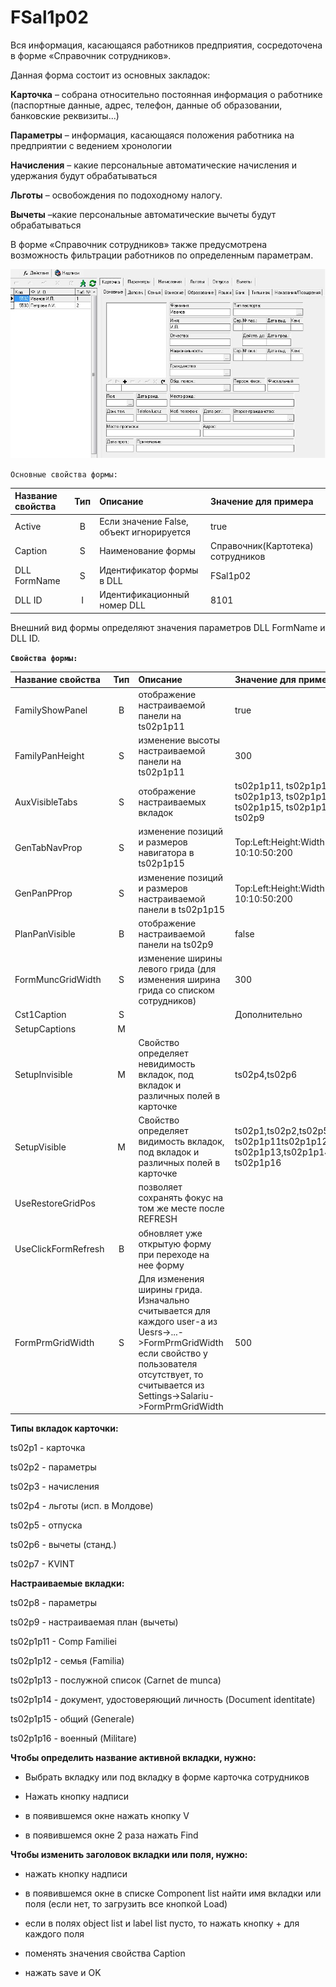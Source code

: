 # FSal1p02

Вся информация, касающаяся работников предприятия, сосредоточена в форме «Справочник сотрудников».  

Данная форма состоит из основных закладок: 

**Карточка** – собрана  относительно постоянная информация о работнике \(паспортные данные, адрес, телефон, данные об образовании, банковские реквизиты...\)

**Параметры** – информация, касающаяся положения работника на предприятии с ведением хронологии 

**Начисления** – какие персональные автоматические начисления и удержания будут обрабатываться

**Льготы** – освобождения по подоходному налогу.

**Вычеты** –какие персональные автоматические вычеты будут обрабатываться

В форме «Справочник сотрудников» также предусмотрена возможность фильтрации работников по определенным параметрам.

![](../../../.gitbook/assets/fsal1p02.jpg)

 `Основные свойства формы:`

| **Название свойства** | **Тип** | **Описание**  | **Значение для примера**  |
| :------------- |:-------------:| :-----| :-----|
| Active | B | Если значение False, объект игнорируется | true |
| Caption | S | Наименование формы | Справочник\(Картотека\) сотрудников |
| DLL FormName | S | Идентификатор формы в DLL | FSal1p02 |
| DLL ID | I | Идентификационный номер DLL | 8101 |

Внешний вид формы определяют значения параметров DLL FormName и DLL ID.

**`Свойства формы:`**

| **Название свойства** | **Тип** | **Описание**  | **Значение для примера**  |
| :------------- |:-------------:| :-----| :-----|
| FamilyShowPanel | B | отображение настраиваемой панели на ts02p1p11 | true |
| FamilyPanHeight | S | изменение высоты настраиваемой панели на ts02p1p11 | 300 |
| AuxVisibleTabs | S | отображение настраиваемых вкладок | ts02p1p11, ts02p1p12, ts02p1p13,                                                                                                ts02p1p14, ts02p1p15, ts02p1p16, ts02p8, ts02p9 |
| GenTabNavProp | S |  изменение позиций и размеров навигатора в ts02p1p15  | Top:Left:Height:Width ex: 10:10:50:200 |
| GenPanPProp | S | изменение позиций и размеров настраиваемой панели в ts02p1p15 | Top:Left:Height:Width ex: 10:10:50:200 |
| PlanPanVisible | B | отображение настраиваемой панели на ts02p9 | false |
| FormMuncGridWidth | S | изменение ширины левого грида  \(для изменения ширина грида со списком сотрудников\) | 300 |
| Cst1Caption | S |  | Дополнительно |
| SetupCaptions | M |  |  |
| SetupInvisible | M | Свойство определяет невидимость вкладок, под вкладок и различных полей в карточке | ts02p4,ts02p6 |
| SetupVisible | M | Свойство определяет видимость вкладок, под вкладок и различных полей в карточке | ts02p1,ts02p2,ts02p5,                           ts02p9, ts02p1p11ts02p1p12, ts02p1p13,ts02p1p14ts02p1p15, ts02p1p16 |
| UseRestoreGridPos |  | позволяет сохранять  фокус на том же месте после REFRESH |  |
| UseClickFormRefresh | B |  обновляет уже открытую форму при переходе на нее форму |  |
| FormPrmGridWidth | S | Для изменения ширины грида. Изначально считывается для каждого user-a из Uesrs-&gt;...-&gt;FormPrmGridWidth если свойство у пользователя отсутствует, то считывается из Settings-&gt;Salariu-&gt;FormPrmGridWidth | 500 |

**Типы вкладок карточки:**

ts02p1 - карточка

ts02p2 - параметры

ts02p3 - начисления

ts02p4 - льготы \(исп. в Молдове\)

ts02p5 - отпуска

ts02p6 - вычеты \(станд.\)

ts02p7 - KVINT

**Настраиваемые вкладки:**

ts02p8 - параметры

ts02p9 - настраиваемая план \(вычеты\)

ts02p1p11 - Comp Familiei

ts02p1p12 - семья \(Familia\)

ts02p1p13 - послужной список \(Carnet de munca\)

ts02p1p14 - документ, удостоверяющий личность \(Document identitate\)

ts02p1p15 - общий \(Generale\)

ts02p1p16 - военный \(Militare\)

**Чтобы определить название активной вкладки, нужно:**

- Выбрать вкладку или под вкладку в форме карточка сотрудников

- Нажать кнопку надписи

- в появившемся окне нажать кнопку V

- в появившемся окне 2 раза нажать Find

**Чтобы изменить заголовок вкладки или поля, нужно:**

- нажать кнопку надписи

- в появившемся окне в списке Component list найти имя вкладки или поля \(если нет, то загрузить все кнопкой Load\)

- если в полях object list и label list пусто, то нажать кнопку + для каждого поля

- поменять значения свойства Caption 

- нажать save и OK

